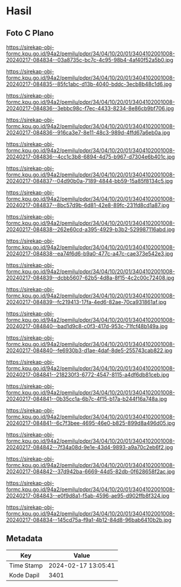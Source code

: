 # Hasil

## Foto C Plano

https://sirekap-obj-formc.kpu.go.id/94a2/pemilu/pdpr/34/04/10/20/01/3404102001008-20240217-084834--03a8735c-bc7c-4c95-98b4-4af40f52a5b0.jpg

https://sirekap-obj-formc.kpu.go.id/94a2/pemilu/pdpr/34/04/10/20/01/3404102001008-20240217-084835--85fc1abc-d13b-4040-bddc-3ecb8b48c1d6.jpg

https://sirekap-obj-formc.kpu.go.id/94a2/pemilu/pdpr/34/04/10/20/01/3404102001008-20240217-084836--3ebbc98c-f7ec-4433-8234-8e86cb9bf706.jpg

https://sirekap-obj-formc.kpu.go.id/94a2/pemilu/pdpr/34/04/10/20/01/3404102001008-20240217-084836--916ca3e7-8e11-48c3-989d-4ffd67a6eb0a.jpg

https://sirekap-obj-formc.kpu.go.id/94a2/pemilu/pdpr/34/04/10/20/01/3404102001008-20240217-084836--4cc1c3b8-6894-4d75-b967-d7304e6b401c.jpg

https://sirekap-obj-formc.kpu.go.id/94a2/pemilu/pdpr/34/04/10/20/01/3404102001008-20240217-084837--04d90b0a-7189-4844-bb59-15a85f8134c5.jpg

https://sirekap-obj-formc.kpu.go.id/94a2/pemilu/pdpr/34/04/10/20/01/3404102001008-20240217-084837--8bc57d9b-6d81-42e8-89fc-231fd8cd1a87.jpg

https://sirekap-obj-formc.kpu.go.id/94a2/pemilu/pdpr/34/04/10/20/01/3404102001008-20240217-084838--262e60cd-a395-4929-b3b2-529987116abd.jpg

https://sirekap-obj-formc.kpu.go.id/94a2/pemilu/pdpr/34/04/10/20/01/3404102001008-20240217-084838--ea74f6d6-b9a0-477c-a47c-cae373e542e3.jpg

https://sirekap-obj-formc.kpu.go.id/94a2/pemilu/pdpr/34/04/10/20/01/3404102001008-20240217-084839--dcbb5607-62b5-4d8a-8f15-4c2c00c72408.jpg

https://sirekap-obj-formc.kpu.go.id/94a2/pemilu/pdpr/34/04/10/20/01/3404102001008-20240217-084839--fc219413-17fa-4ed6-82ae-70ca931861af.jpg

https://sirekap-obj-formc.kpu.go.id/94a2/pemilu/pdpr/34/04/10/20/01/3404102001008-20240217-084840--bad1d9c8-c0f3-417d-953c-71fcf48b149a.jpg

https://sirekap-obj-formc.kpu.go.id/94a2/pemilu/pdpr/34/04/10/20/01/3404102001008-20240217-084840--fe6930b3-d1ae-4daf-8de5-255743cab822.jpg

https://sirekap-obj-formc.kpu.go.id/94a2/pemilu/pdpr/34/04/10/20/01/3404102001008-20240217-084841--218230f3-6772-4547-8115-a4df6db81ceb.jpg

https://sirekap-obj-formc.kpu.go.id/94a2/pemilu/pdpr/34/04/10/20/01/3404102001008-20240217-084841--0b35cc1a-6b7c-4f15-b17a-b244f16a748a.jpg

https://sirekap-obj-formc.kpu.go.id/94a2/pemilu/pdpr/34/04/10/20/01/3404102001008-20240217-084841--6c7f3bee-4695-46e0-b825-899d8a496d05.jpg

https://sirekap-obj-formc.kpu.go.id/94a2/pemilu/pdpr/34/04/10/20/01/3404102001008-20240217-084842--7f34a08d-9e1e-43d4-9893-a9a70c2eb6f2.jpg

https://sirekap-obj-formc.kpu.go.id/94a2/pemilu/pdpr/34/04/10/20/01/3404102001008-20240217-084842--37d942ba-6669-44d5-82db-0f628658f2ac.jpg

https://sirekap-obj-formc.kpu.go.id/94a2/pemilu/pdpr/34/04/10/20/01/3404102001008-20240217-084843--e0f9d8a1-f5ab-4596-ae95-d902ffb8f324.jpg

https://sirekap-obj-formc.kpu.go.id/94a2/pemilu/pdpr/34/04/10/20/01/3404102001008-20240217-084834--145cd75a-f9a1-4b12-84d8-96bab6410b2b.jpg


## Metadata

| Key        | Value               |
| ---------- | ------------------- |
| Time Stamp | 2024-02-17 13:05:41 |
| Kode Dapil | 3401                |




